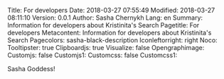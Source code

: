 Title: For developers
Date: 2018-03-27 07:55:49
Modified: 2018-03-27 08:11:10
Version: 0.0.1
Author: Sasha Chernykh
Lang: en
Summary: Information for developers about Kristinita's Search
Pagetitle: For developers
Metacontent: Information for developers about Kristinita's Search
Pagecolors: sasha-black-description
Iconleftorright: right
Noco: 
Tooltipster: true
Clipboardjs: true
Visualize: false
Opengraphimage: 
Customjs: false
Customjs1: 
Customcss: false
Customcss1:

Sasha Goddess!
